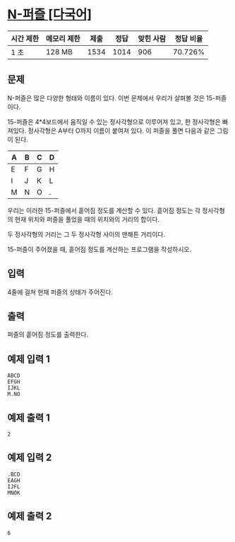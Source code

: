 # [N-퍼즐 [다국어]](https://www.acmicpc.net/problem/3041)

| 시간 제한 | 메모리 제한 | 제출 | 정답 | 맞힌 사람 | 정답 비율 |
| --- | --- | --- | --- | --- | --- |
| 1 초 | 128 MB | 1534 | 1014 | 906 | 70.726% |

## 문제

N-퍼즐은 많은 다양한 형태와 이름이 있다. 이번 문제에서 우리가 살펴볼 것은 15-퍼즐이다.

15-퍼즐은 4*4보드에서 움직일 수 있는 정사각형으로 이루어져 있고, 한 정사각형은 빠져있다. 정사각형은 A부터 O까지 이름이 붙여져 있다. 이 퍼즐을 풀면 다음과 같은 그림이 된다.

| A | B | C | D |
| --- | --- | --- | --- |
| E | F | G | H |
| I | J | K | L |
| M | N | O | . |

우리는 이러한 15-퍼즐에서 흩어짐 정도를 계산할 수 있다. 흩어짐 정도는 각 정사각형의 현재 위치와 퍼즐을 풀었을 때의 위치와의 거리의 합이다.

두 정사각형의 거리는 그 두 정사각형 사이의 맨해튼 거리이다.

15-퍼즐이 주어졌을 때, 흩어짐 정도를 계산하는 프로그램을 작성하시오.

## 입력

4줄에 걸쳐 현재 퍼즐의 상태가 주어진다.

## 출력

퍼즐의 흩어짐 정도를 출력한다.

## 예제 입력 1

```
ABCD
EFGH
IJKL
M.NO

```

## 예제 출력 1

```
2

```

## 예제 입력 2

```
.BCD
EAGH
IJFL
MNOK

```

## 예제 출력 2

```
6
```
